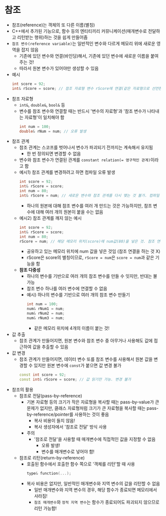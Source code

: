 # 참조

- 참조(reference)는 객체의 또 다른 이름(별칭)
- C++에서 추가된 기능으로, 함수 등의 엔티티끼리 커뮤니케이션(매개변수로 전달하고 리턴받는 행위)하는 것을 쉽게 만들어줌
- `참조 변수(reference variable)`는 일반적인 변수와 다르게 메모리 위에 새로운 영역을 잡지 않음
  - 기존에 있던 변수와 연결(바인딩)해서, 기존에 있던 변수에 새로운 이름을 붙여주는 것!
  - 따라서 원본 변수가 있어야만 생성할 수 있음
- 예시
  ```c++
  int score = 92;
  int& rScore = score; // 참조 자료형 변수 rScore에 연결(같은 자료형으로 선언한 뒤 & 붙임!)
  ```
- 참조 자료형
  - `int&`, `double&`, `bool&` 등
  - 변수를 참조 변수와 연결할 때는 반드시 '변수의 자료형'과 '참조 변수가 나타내는 자료형'이 일치해야 함
    ```c++
    int num = 100;
    double& rNum = num; // 오류 발생
    ```
- 참조 관계
  - 참조 관계는 스코프를 벗어나서 변수가 파괴되기 전까지는 계속해서 유지됨
    - 한 번 정의되면 변경할 수 없음
  - 변수와 참조 변수가 연결된 관계를 `constant relation(= 영구적인 관계)`이라고 함
  - 예시1) 참조 관계를 변경하려고 하면 컴파일 오류 발생
    ```c++
    int score = 92;
    int& rScore = score;
    int num = 80;
    int& rScore = num; // 새로운 변수와 참조 관계를 다시 맺는 것 불가. 컴파일 에러
    ```
    - 하나의 원본에 대해 참조 변수를 여러 개 만드는 것은 가능하지만, 참조 변수에 대해 여러 개의 원본이 붙을 수는 없음
  - 예시2) 참조 관계를 깨지 않는 예시
    ```c++
    int score = 92;
    int& rScore = score;
    int num = 80;
    rScore = num; // 해당 메모리 위치(score)에 num값(80)을 넣은 것. 참조 연결 X.
    ```
    - 공유하고 있는 메모리 위치에 num 값을 넣은 것임 (참조 연결을 하는 것 X)
    - rScore은 score의 별칭이므로, `rScore = num`은 `score = num`과 같은 기능을 함
  - **참조 다중성**
    - 하나의 변수를 기반으로 여러 개의 참조 변수를 만들 수 잇지만, 반대는 불가능
    - 참조 변수 하나를 여러 변수에 연결할 수 없음
    - 예시) 하나의 변수를 기반으로 여러 개의 참조 변수 만들기
      ```c++
      int num = 100;
      num& rNum1 = num;
      num& rNum2 = num;
      num& rNum3 = num;
      ```
      - 같은 메모리 위치에 4개의 이름이 붙는 것!
- 값 추출
  - 참조 관계가 만들어지면, 원본 변수와 참조 변수 중 아무거나 사용해도 값에 접근하여 값을 추출할 수 있음
- 값 변경
  - 참조 관계가 만들어지면, 데이터 변수 또를 참조 변수를 사용해서 원본 값을 변경할 수 있지만 원본 변수에 `const`가 붙으면 값 변경 불가
    ```c++
    const int score = 92;
    const int& rScore = score; // 값 읽기만 가능. 변경 불가
    ```
- 참조의 활용
  - 참조로 전달(pass-by-reference)
    - 기본 자료형 등의 크기가 작은 자료형을 복사할 때는 pass-by-value가 큰 문제가 없지만, 클래스 자료형처럼 크기가 큰 자료형을 복사할 때는 pass-by-reference/pointer를 사용하는 것이 좋음
      - 복사 비용이 들지 않음!
      - 복사 생성자에서 '참조로 전달' 방식 사용
    - 주의
      - '참조로 전달'을 사용할 때 매개변수에 직접적인 값을 지정할 수 없음
        - 오류 발생!
        - 변수를 매개변수로 넣어야 함!
  - 참조로 리턴(return-by-reference)
    - 호출된 함수에서 호출한 함수 쪽으로 '객체를 리턴'할 때 사용
      ```c++
      type& function(...);
      ```
    - 복사 비용은 없지만, 일반적인 매개변수와 지역 변수의 값을 리턴할 수 없음
      - 일반 매개변수와 지역 변수의 경우, 해당 함수가 종료되면 메모리에서 사라짐!
      - `참조 매개변수`와 `정적 지역 변수`는 함수가 종료되어도 파괴되지 않으므로 리턴 가능함!
